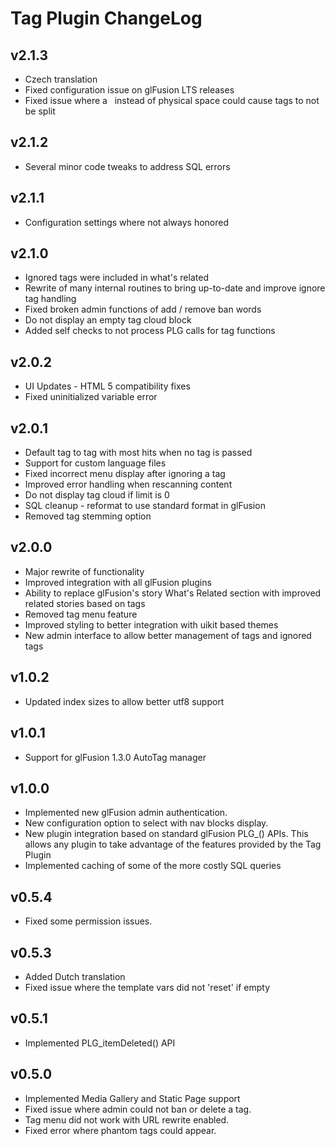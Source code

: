 # Tag Plugin ChangeLog

## v2.1.3

- Czech translation
- Fixed configuration issue on glFusion LTS releases
- Fixed issue where a &nbsp; instead of physical space could cause tags to not be split

## v2.1.2

- Several minor code tweaks to address SQL errors

## v2.1.1

- Configuration settings where not always honored

## v2.1.0

- Ignored tags were included in what's related
- Rewrite of many internal routines to bring up-to-date and improve ignore tag handling
- Fixed broken admin functions of add / remove ban words
- Do not display an empty tag cloud block
- Added self checks to not process PLG calls for tag functions

## v2.0.2

- UI Updates - HTML 5 compatibility fixes
- Fixed uninitialized variable error

## v2.0.1

- Default tag to tag with most hits when no tag is passed
- Support for custom language files
- Fixed incorrect menu display after ignoring a tag
- Improved error handling when rescanning content
- Do not display tag cloud if limit is 0
- SQL cleanup - reformat to use standard format in glFusion
- Removed tag stemming option

## v2.0.0

- Major rewrite of functionality
- Improved integration with all glFusion plugins
- Ability to replace glFusion's story What's Related section with improved related stories based on tags
- Removed tag menu feature
- Improved styling to better integration with uikit based themes
- New admin interface to allow better management of tags and ignored tags

## v1.0.2

- Updated index sizes to allow better utf8 support

## v1.0.1

- Support for glFusion 1.3.0 AutoTag manager

## v1.0.0

- Implemented new glFusion admin authentication.
- New configuration option to select with nav blocks display.
- New plugin integration based on standard glFusion PLG_() APIs. This allows any plugin to take advantage of the features provided by the Tag Plugin
- Implemented caching of some of the more costly SQL queries

## v0.5.4

- Fixed some permission issues.

## v0.5.3

- Added Dutch translation
- Fixed issue where the template vars did not 'reset' if empty

## v0.5.1

- Implemented PLG_itemDeleted() API

## v0.5.0

- Implemented Media Gallery and Static Page support
- Fixed issue where admin could not ban or delete a tag.
- Tag menu did not work with URL rewrite enabled.
- Fixed error where phantom tags could appear.
